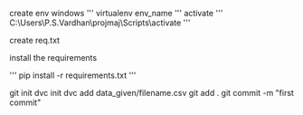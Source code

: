create env
windows
'''
virtualenv env_name
'''
activate
'''
C:\Users\P.S.Vardhan\projmaj\Scripts\activate 
'''

create req.txt

install the requirements

'''
pip install -r requirements.txt
'''







git init
dvc init
dvc add data_given/filename.csv
git add .
git commit -m "first commit"


